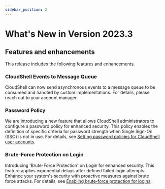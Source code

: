 ```yaml
---
sidebar_position: 2
---
```


What's New in Version 2023.3
============================

## Features and enhancements

This release includes the following features and enhancements.

### CloudShell Events to Message Queue

CloudShell can now send asynchronous events to a message queue to be consumed and handled by custom implementations. For details, please reach out to your account manager.

### Password Policy

We are introducing a new feature that allows CloudShell administrators to configure a password policy for enhanced security. This policy enables the definition of specific criteria for password strength when Single Sign-On (SSO) is not in use. For details, see [Setting password policies for CloudShell user accounts](../admin/setting-up-cloudshell/cloudshell-configuration-options/advanced-cloudshell-customizations.md#setting-password-policies-for-cloudshell-user-accounts).

### Brute-Force Protection on Login

Introducing 'Brute-Force Protection' on Login for enhanced security. This feature applies exponential delays after defined failed login attempts. Enhance your system's security with proactive measures against brute force attacks. For details, see [Enabling brute-force protection for logins](../admin/setting-up-cloudshell/cloudshell-configuration-options/advanced-cloudshell-customizations.md#enabling-brute-force-protection-for-logins).